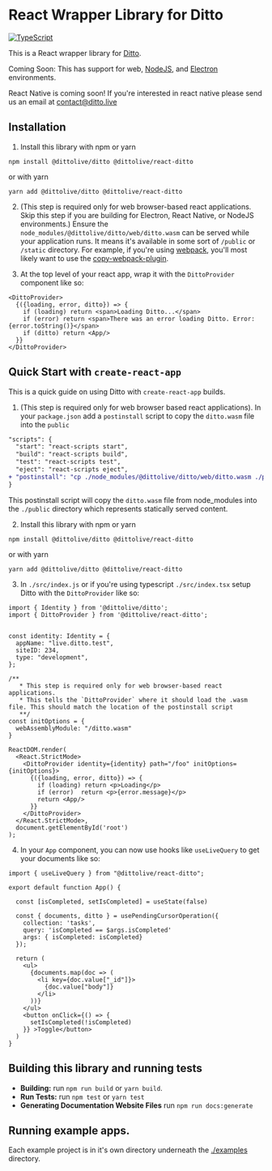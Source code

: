 # React Wrapper Library for Ditto

[![TypeScript](https://img.shields.io/badge/%3C%2F%3E-TypeScript-%230074c1.svg)](http://www.typescriptlang.org/)

This is a React wrapper library for [Ditto](https://www.ditto.live). 

Coming Soon: This has support for web, [NodeJS](https://nodejs.org/en/), and [Electron](https://www.electronjs.org/) environments. 

React Native is coming soon! If you're interested in react native please send us an email at [contact@ditto.live](contact@ditto.live)



## Installation

1. Install this library with npm or yarn

```
npm install @dittolive/ditto @dittolive/react-ditto
```

or with yarn

```
yarn add @dittolive/ditto @dittolive/react-ditto
```

2. (This step is required only for web browser-based react applications. Skip this step if you are building for Electron, React Native, or NodeJS environments.) Ensure the `node_modules/@dittolive/ditto/web/ditto.wasm` can be served while your application runs. It means it's available in some sort of `/public` or `/static` directory. For example, if you're using [webpack](https://webpack.js.org/), you'll most likely want to use the [copy-webpack-plugin](https://webpack.js.org/plugins/copy-webpack-plugin/).

3. At the top level of your react app, wrap it with the `DittoProvider` component like so:

```tsx
<DittoProvider>
  {({loading, error, ditto}) => {
    if (loading) return <span>Loading Ditto...</span>
    if (error) return <span>There was an error loading Ditto. Error: {error.toString()}</span>
    if (ditto) return <App/>
  }}
</DittoProvider>
```

## Quick Start with `create-react-app`

This is a quick guide on using Ditto with `create-react-app` builds.

1. (This step is required only for web browser based react applications). In your `package.json` add a `postinstall` script  to copy the `ditto.wasm` file into the `public`

```diff
"scripts": {
  "start": "react-scripts start",
  "build": "react-scripts build",
  "test": "react-scripts test",
  "eject": "react-scripts eject",
+ "postinstall": "cp ./node_modules/@dittolive/ditto/web/ditto.wasm ./public"
}
```

This postinstall script will copy the `ditto.wasm` file from node_modules into the `./public` directory which represents statically served content. 

2. Install this library with npm or yarn

```
npm install @dittolive/ditto @dittolive/react-ditto
```

or with yarn

```
yarn add @dittolive/ditto @dittolive/react-ditto
```

3. In `./src/index.js` or if you're using typescript `./src/index.tsx` setup Ditto with the `DittoProvider` like so:

```tsx
import { Identity } from '@dittolive/ditto';
import { DittoProvider } from '@dittolive/react-ditto';


const identity: Identity = {
  appName: "live.ditto.test",
  siteID: 234,
  type: "development",
};

/**
   * This step is required only for web browser-based react applications.
   * This tells the `DittoProvider` where it should load the .wasm file. This should match the location of the postinstall script
   **/
const initOptions = {
  webAssemblyModule: "/ditto.wasm"
}

ReactDOM.render(
  <React.StrictMode>
    <DittoProvider identity={identity} path="/foo" initOptions={initOptions}> 
      {({loading, error, ditto}) => {
        if (loading) return <p>Loading</p>
        if (error)  return <p>{error.message}</p>
        return <App/>
      }}
    </DittoProvider>
  </React.StrictMode>,
  document.getElementById('root')
);
```

4. In your `App` component, you can now use hooks like `useLiveQuery` to get your documents like so:

```tsx
import { useLiveQuery } from "@dittolive/react-ditto";

export default function App() {
  
  const [isCompleted, setIsCompleted] = useState(false)
  
  const { documents, ditto } = usePendingCursorOperation({
    collection: 'tasks',
    query: 'isCompleted == $args.isCompleted'
    args: { isCompleted: isCompleted}
  });
  
  return (
    <ul>
      {documents.map(doc => (
        <li key={doc.value["_id"]}>
          {doc.value["body"]}
        </li>
      ))}
    </ul>
    <button onClick={() => {
      setIsCompleted(!isCompleted)
    }} >Toggle</button>
  )
}
```

## Building this library and running tests

* __Building:__ run `npm run build` or `yarn build`. 
* __Run Tests:__ run `npm test` or `yarn test`
* __Generating Documentation Website Files__ run `npm run docs:generate`

## Running example apps.

Each example project is in it's own directory underneath the [./examples](./examples) directory.